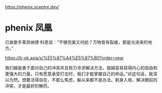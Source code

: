 https://phenix.sceptre.dev/

# phenix 凤凰 

已故歌手莱昂纳德·科恩说：“不够完美又何妨？万物皆有裂痕，那是光进来的地方。”

https://b-ok.asia/s/%E5%87%A4%E5%87%B0?order=year

我们越是勇于面对自己的冲突并且努力寻求解决方法，就越容易获得内心的自由和更强大的力量。只有愿意承受打击时，我们才能掌握自己的命运。”对这句话，我深以为然。想要活得自在，不那么焦虑，躲从来都不是办法。躬身入局，解决眼前的冲突，才是最好的解药。

